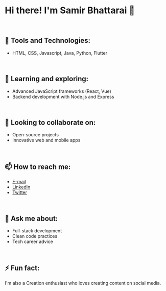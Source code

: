 
<h1>Hi there! I'm Samir Bhattarai 👋 </h1>
<br>

<h2>🌱 Tools  and Technologies:</h2>
<ul>
<li>HTML, CSS, Javascript, Java, Python, Flutter</div></li>
</ul>
<br>

<h2>🌱 Learning and exploring:</h2>
<ul>
<li>Advanced JavaScript frameworks (React, Vue)</li>
<li>Backend development with Node.js and Express</li>
</ul>
<br>

<h2>👯 Looking to collaborate on:</h2>
<ul>
<li>Open-source projects</li>
<li>Innovative web and mobile apps</li>
</ul>
<br>

<h2>📫 How to reach me:</h2>
<ul>
<li><a href="mailto:samirbhattarai2004@gmail.com">E-mail</a></li>
<li><a href="https://www.linkedin.com/in/samir-bhattarai-6811a5261/">LinkedIn</a></li>
<li><a href="https://x.com/mr_sa_mir">Twitter</a></li>
</ul>
<br>

<h2>💬 Ask me about:</h2>
<ul>
<li>Full-stack development</li>
<li>Clean code practices</li>
<li>Tech career advice</li>
</ul>
<br>


<h2>⚡ Fun fact:</h2>
<p>I'm also a Creation enthusiast who loves creating content on social media.</p>
